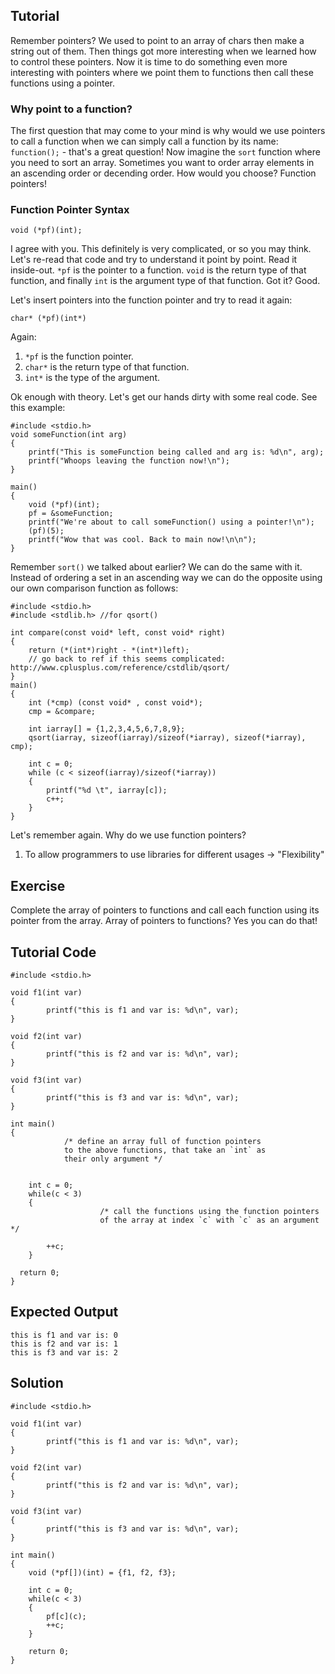 Tutorial
--------

Remember pointers? We used to point to an array of chars then make a string out of them.
Then things got more interesting when we learned how to control these pointers.
Now it is time to do something even more interesting with pointers where we point them to functions then call these functions using a pointer.

### Why point to a function?

The first question that may come to your mind is why would we use pointers to call a function when we can simply call a function by its name: `function();` - that's a great question! Now imagine the `sort` function where you need to sort an array. Sometimes you want to order array elements in an ascending order or decending order. How would you choose? Function pointers!


### Function Pointer Syntax

    void (*pf)(int);

I agree with you. This definitely is very complicated, or so you may think. Let's re-read that code and try to understand it point by point. Read it inside-out. `*pf` is the pointer to a function. `void` is the return type of that function, and finally `int` is the argument type of that function. Got it? Good.

Let's insert pointers into the function pointer and try to read it again:

    char* (*pf)(int*)

Again:
1. `*pf` is the function pointer.
2. `char*` is the return type of that function.
3. `int*` is the type of the argument.

Ok enough with theory. Let's get our hands dirty with some real code.
See this example:

    #include <stdio.h>
    void someFunction(int arg)
    {
		printf("This is someFunction being called and arg is: %d\n", arg);
		printf("Whoops leaving the function now!\n");
    }

    main()
    {
		void (*pf)(int);
		pf = &someFunction;
		printf("We're about to call someFunction() using a pointer!\n");
		(pf)(5);
		printf("Wow that was cool. Back to main now!\n\n");
    }

Remember `sort()` we talked about earlier? We can do the same with it.
Instead of ordering a set in an ascending way we can do the opposite using our own comparison function as follows:

    #include <stdio.h>
	#include <stdlib.h> //for qsort()

    int compare(const void* left, const void* right)
    {
		return (*(int*)right - *(int*)left);
		// go back to ref if this seems complicated: http://www.cplusplus.com/reference/cstdlib/qsort/
    }
    main()
    {
		int (*cmp) (const void* , const void*);
		cmp = &compare;

		int iarray[] = {1,2,3,4,5,6,7,8,9};
		qsort(iarray, sizeof(iarray)/sizeof(*iarray), sizeof(*iarray), cmp);

		int c = 0;
		while (c < sizeof(iarray)/sizeof(*iarray))
		{
			printf("%d \t", iarray[c]);
			c++;
		}
    }

Let's remember again. Why do we use function pointers?
1. To allow programmers to use libraries for different usages -> "Flexibility"


Exercise
--------
Complete the array of pointers to functions and call each function using its pointer from the array. Array of pointers to functions? Yes you can do that!

Tutorial Code
-------------

    #include <stdio.h>

    void f1(int var)
    {
            printf("this is f1 and var is: %d\n", var);
    }

    void f2(int var)
    {
            printf("this is f2 and var is: %d\n", var);
    }

    void f3(int var)
    {
            printf("this is f3 and var is: %d\n", var);
    }

    int main()
    {
                /* define an array full of function pointers 
                to the above functions, that take an `int` as 
                their only argument */


		int c = 0;
		while(c < 3)
		{
                        /* call the functions using the function pointers
                        of the array at index `c` with `c` as an argument */

			++c;
		}

	  return 0;
    }


Expected Output
---------------

    this is f1 and var is: 0
    this is f2 and var is: 1
    this is f3 and var is: 2

Solution
--------

    #include <stdio.h>

    void f1(int var)
    {
            printf("this is f1 and var is: %d\n", var);
    }

    void f2(int var)
    {
            printf("this is f2 and var is: %d\n", var);
    }

    void f3(int var)
    {
            printf("this is f3 and var is: %d\n", var);
    }

    int main()
    {
		void (*pf[])(int) = {f1, f2, f3};

		int c = 0;
		while(c < 3)
		{
			pf[c](c);
			++c;
		}

		return 0;
    }
